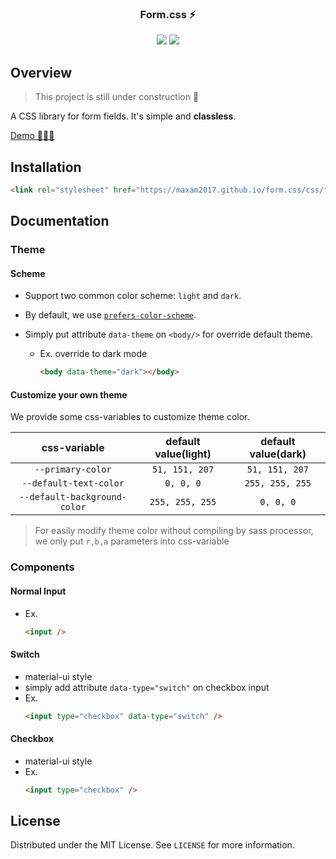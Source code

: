 <p align="center">
  <h3 align="center">Form.css ⚡️</h3>
</p>

<p align="center">
   <img src="https://img.shields.io/badge/language-CSS-563d7c"/>
   <img src="https://img.shields.io/github/license/maxam2017/form.css"/>
</p>

## Overview

> This project is still under construction 🚧

A CSS library for form fields. It's simple and **classless**.

[Demo 👨🏻‍💻](https://maxam2017.github.io/form.css/)

## Installation

```html
<link rel="stylesheet" href="https://maxam2017.github.io/form.css/css/form.css" />
```

## Documentation

### Theme

#### Scheme

- Support two common color scheme: `light` and `dark`.
- By default, we use [`prefers-color-scheme`](https://developer.mozilla.org/en-US/docs/Web/CSS/@media/prefers-color-scheme).
- Simply put attribute `data-theme` on `<body/>` for override default theme.

  - Ex. override to dark mode
    ```html
    <body data-theme="dark"></body>
    ```

#### Customize your own theme

We provide some css-variables to customize theme color.

|         css-variable         | default value(light) | default value(dark) |
| :--------------------------: | :------------------: | :-----------------: |
|      `--primary-color`       |    `51, 151, 207`    |   `51, 151, 207`    |
|    `--default-text-color`    |      `0, 0, 0`       |   `255, 255, 255`   |
| `--default-background-color` |   `255, 255, 255`    |      `0, 0, 0`      |

> For easily modify theme color without compiling by sass processor, we only put `r,b,a` parameters into css-variable

### Components

#### Normal Input

- Ex.
  ```html
  <input />
  ```

#### Switch

- material-ui style
- simply add attribute `data-type="switch"` on checkbox input
- Ex.
  ```html
  <input type="checkbox" data-type="switch" />
  ```

#### Checkbox

- material-ui style
- Ex.
  ```html
  <input type="checkbox" />
  ```

## License

Distributed under the MIT License. See `LICENSE` for more information.
